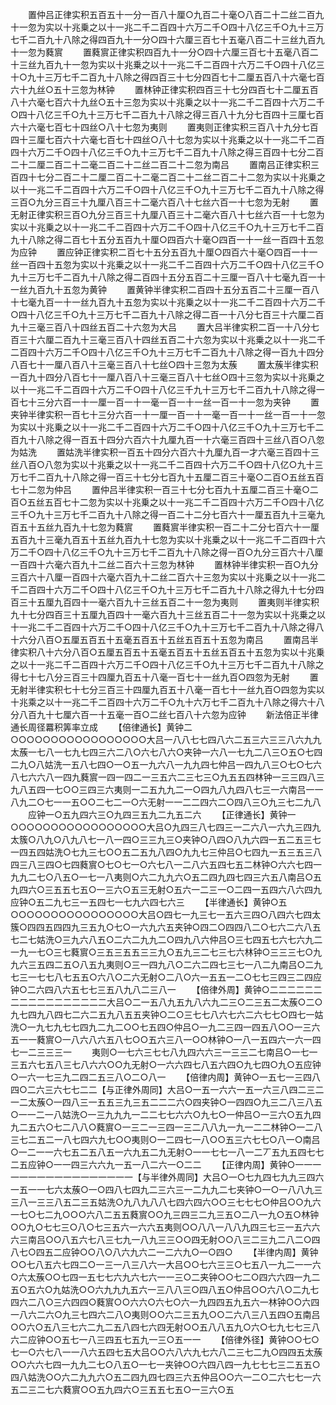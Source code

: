 <!-- { "loadSidebar": true } -->
　　置仲吕正律实积五百五十一分一百八十厘○九百二十毫○八百二十二丝二百九十一忽为实以十兆乗之以十一兆二千二百四十六万二千○四十八亿三千○九十三万七千二百九十八除之得四百九十一分○四十六厘三百七十五毫八百二十三丝九百九十一忽为蕤賔
　　置蕤賔正律实积四百九十一分○四十六厘三百七十五毫八百二十三丝九百九十一忽为实以十兆乗之以十一兆二千二百四十六万二千○四十八亿三十○九十三万七千二百九十八除之得四百三十七分四百七十二厘五百八十六毫七百六十九丝○五十三忽为林钟
　　置林钟正律实积四百三十七分四百七十二厘五百八十六毫七百六十九丝○五十三忽为实以十兆乗之以十一兆二千二百四十六万二千○四十八亿三千○九十三万七千二百九十八除之得三百八十九分七百四十三厘七百六十六毫七百七十四丝○八十七忽为夷则
　　置夷则正律实积三百八十九分七百四十三厘七百六十六毫七百七十四丝○八十七忽为实以十兆乗之以十一兆二千二百四十六万二千○四十八亿三千○九十三万七千二百九十八除之得三百四十七分二百二十二厘二百二十二毫二百二十二丝二百二十二忽为南吕
　　置南吕正律实积三百四十七分二百二十二厘二百二十二毫二百二十二丝二百二十二忽为实以十兆乗之以十一兆二千二百四十六万二千○四十八亿三千○九十三万七千二百九十八除之得三百○九分三百三十九厘八百三十二毫六百八十七丝六百一十七忽为无射
　　置无射正律实积三百○九分三百三十九厘八百三十二毫六百八十七丝六百一十七忽为实以十兆乗之以十一兆二千二百四十六万二千○四十八亿三千○九十三万七千二百九十八除之得二百七十五分五百九十厘○四百六十毫○四百一十一丝一百四十五忽为应钟
　　置应钟正律实积二百七十五分五百九十厘○四百六十毫○四百一十一丝一百四十五忽为实以十兆乗之以十一兆二千二百四十六万二千○四十八亿三千○九十三万七千二百九十八除之得二百四十五分五百二十三厘一百八十七毫九百一十一丝九百九十五忽为黄钟
　　置黄钟半律实积二百四十五分五百二十三厘一百八十七毫九百一十一丝九百九十五忽为实以十兆乗之以十一兆二千二百四十六万二千○四十八亿三千○九十三万七千二百九十八除之得二百一十八分七百三十六厘二百九十三毫三百八十四丝五百二十六忽为大吕
　　置大吕半律实积二百一十八分七百三十六厘二百九十三毫三百八十四丝五百二十六忽为实以十兆乗之以十一兆二千二百四十六万二千○四十八亿三千○九十三万七千二百九十八除之得一百九十四分八百七十一厘八百八十三毫三百八十七丝○四十三忽为太蔟
　　置太蔟半律实积一百九十四分八百七十一厘八百八十三毫三百八十七丝○四十三忽为实以十兆乗之以十一兆二千二百四十六万二千○四十八亿三千九十三万七千二百九十八除之得一百七十三分六百一十一厘一百一十一毫一百一十一丝一百一十一忽为夹钟
　　置夹钟半律实积一百七十三分六百一十一厘一百一十一毫一百一十一丝一百一十一忽为实以十兆乗之以十一兆二千二百四十六万二千○四十八亿三千○九十三万七千二百九十八除之得一百五十四分六百六十九厘九百一十六毫三百四十三丝八百○八忽为姑洗
　　置姑洗半律实积一百五十四分六百六十九厘九百一才六毫三百四十三丝八百○八忽为实以十兆乗之以十一兆二千二百四十六万二千○四十八亿○九十三万七千二百九十八除之得一百三十七分七百九十五厘二百三十毫○二百○五丝五百七十二忽为仲吕
　　置仲吕半律实积一百三十七分七百九十五厘二百三十毫○二百○五丝五百七十二忽为实以十兆乗之以十一兆二千二百四十六万二千○四十八亿三千○九十三万七千二百九十八除之得一百二十二分七百六十一厘五百九十三毫九百五十五丝九百九十七忽为蕤賔
　　置蕤賔半律实积一百二十二分七百六十一厘五百九十三毫九百五十五丝九百九十七忽为实以十兆乗之以十一兆二千二百四十六万二千○四十八亿三千○九十三万七千二百九十八除之得一百○九分三百六十八厘一百四十六毫六百九十二丝二百六十三忽为林钟
　　置林钟半律实积一百○九分三百六十八厘一百四十六毫六百九十二丝二百六十三忽为实以十兆乗之以十一兆二千二百四十六万二千○四十八亿三千○九十三万七千二百九十八除之得九十七分四百三十五厘九百四十一毫六百九十三丝五百二十一忽为夷则
　　置夷则半律实积九十七分四百三十五厘九百四十一毫六百九十三丝五百二十一忽为实以十兆乗之以十一兆二千二百四十六万二千○四十八亿三千○九十三万七千二百九十八除之得八十六分八百○五厘五百五十五毫五百五十五丝五百五十五忽为南吕
　　置南吕半律实积八十六分八百○五厘五百五十五毫五百五十五丝五百五十五忽为实以十兆乗之以十一兆二千二百四十六万二千○四十八亿三千○九十三万七千二百九十八除之得七十七八分三百三十四厘九百五十八毫一百七十一丝九百○四忽为无射
　　置无射半律实积七十七分三百三十四厘九百五十八毫一百七十一丝九百○四忽为实以十兆乘之以十一兆二千二百四十六万二千○九十六万七千二百九十八除之得六十八分八百九十七厘六百一十五毫一百○二丝七百八十六忽为应钟
　　新法倍正半律通长周径羃积筭率立成
　　【倍律通长】黄钟二○○○○○○○○○○○○○○○○○大吕一八八七七四八六二五三六三三八六九九太蔟一七八一七九七四三六二八○六七八六○夹钟一六八一七九二八三○五○七四二九○八姑洗一五八七四○一○五一九六八一九九四七仲吕一四九八三○七○七六八七六六八一四九蕤賔一四一四二一三五六二三七三○九五五四林钟一三三四八三九八五四一七○○三四三六夷则一二五九九二一○四九八九四八七三一六南吕一一八九二○七一一五○○二七二一○六无射一一二二四六二○四八三○九三七二九八
　　应钟一○五九四六三○九四三五九二九五二六
　　【正律通长】黄钟一○○○○○○○○○○○○○○○○○大吕○九四三八七四三一二六八一六九三四九太簇○八九○八九八七一八一四○三三九三○夹钟○八四○八九六四一五二五三七一四五四姑洗○七九三七○○五二五九八四○九九七三仲吕○七四九一五三五三八四三八三四○七四蕤賔○七○七一○六七八一二八六五四七五二林钟○六六七四一九九二七○八五○一七一八夷则○六二九九六○五二四九四七四三六五八南吕○五九四六○三五五七五○一三六○五三无射○五六一二三一○二四一五四六八六四九应钟○五二九七三一五四七一七九六四七六三
　　【半律通长】黄钟○五○○○○○○○○○○○○○○○○大吕○四七一九三七一五六三四○八四六七四太簇○四四五四四九三五九○七○一六九六五夹钟○四二○四四八二○七六二六八五七二七姑洗○三九六八五○二六二九九二○四九八六仲吕○三七四五七六七六九二一九一七○三七蕤賔○三五三五五三三九○五九三二七三七六林钟○三三三七○九九六三五四二五○八五九夷则○三一四九八○二六二四七三七一八二九南吕○二九七三一七七八七五五○六八○二六无射○二八○六一五五一二○七七三四三二四应钟○二六四八六五七七三五八九八二三八一
　　【倍律外周】黄钟○二二二二二二二二二二二二二二二二二大吕○二一五八九五九八六九二三○二三五二太蔟○二○九七四九八四七二六二五九八五五夹钟○二○三七七八六七六二六七七○四七一姑洗○一九七九七七四九二九二○○七五四○仲吕○一九二三四一四五八○○一三六五一一蕤賔○一八六八六五八七○○五六三八一○○林钟○一八一五四六一六一四七一二三三三一
　　夷则○一七六三七七八九四六六三一三三二七南吕○一七一三五六七五八三七八六六○○九无射○一六六四七八五六四○九七四○九○五应钟○一六一七三九二四二五三八○二○八一
　　【倍律内周】黄钟○一五七一三四八四○二六三六七七二二【与正律外周同】大吕○一五一六六一五一六三八四二三二一二太蔟○一四八三一五五三九三五二二二六○四夹钟○一四四○九三二八三八五○一一二一八姑洗○一三九九九一二二七七六六○九七○一仲吕○一三六○五九四九二五六○七二八八○蕤賔○一三二一三四一三二八八九一九一二二林钟○一二八三七二五二一八七四六九七○○夷则○一二四七一八○○五三六七七○八一○南吕○一二一一六七五二五八五一六九五二九无射○一一七七一八一二丆五九五四七七二五应钟○一一四三六六九一五一八二六一○二二
　　【正律内周】黄钟○一一一一一一一一一一一一一一一一一【与半律外周同】大吕○一○七九四七九九三四六一五一一七六太蔟○一○四八七四九二三六三一二九九二七夹钟○一○一八八九三三八一三三八五二三五姑洗○九八九八八七四六四六○○三七七七○仲吕○○九六一七○七二九○○○六八二五五蕤賔○○九三四三二九三五○二八一九○五○林钟○○九○七七三○八○七三五六一六六五夷则○○八八一八八九四三七三一五六六六三南吕○○八五六七八三七九一八九三三○○四无射○○八三二三九二八二○四八七○四五二应钟○○八○八六九六二一二六九○一○四○
　　【半律内周】黄钟○○七八五六七四二○一三一八三八六一大吕○○七六三三○七五八一九二一一六○六太蔟○○七四一五七七六九六七六一一三○二夹钟○○七二○四六六四一九二五○五六○九姑洗○○六九九九五六一三八八三○四八五○仲吕○○六八○二九七四六二八○三六四四○蕤賔○○六六○六七○六一九四四五九五六一林钟○○六四一八六二六○九三七四六二八○夷则○○六二三五九○○二六八三八五四○五南吕○○六○五八三七六二九二五八四七六四无射○○五八八五九○六○七九七七三八六二应钟○○五七一八三四五七五九一三○五一一
　　【倍律外径】黄钟○○七○七一○六七八一一八六五四七五大吕○○六八六九七六八二三七二九○四四五太蔟○○六六七四一九九二七○八五○一七一夹钟○○六四八四一九七七七三二五五○四八姑洗○○六二九九六○五二四九四七四三六五仲吕○○六一二○二六七七一六五二三二七六蕤賔○○五九四六○三五五七五○一三六○五

